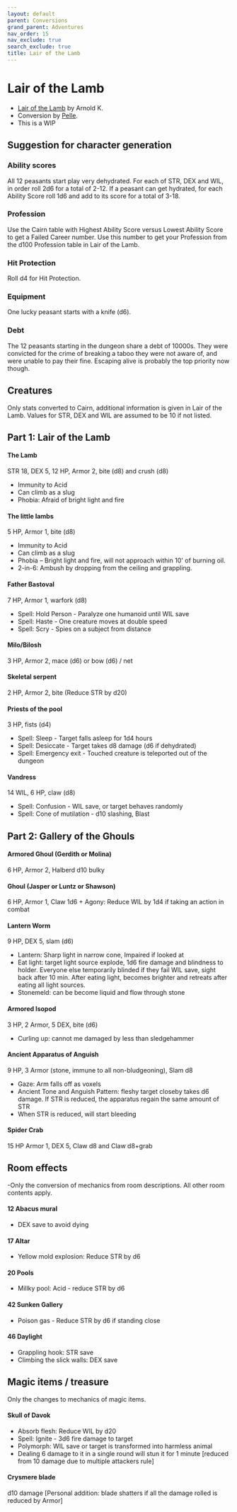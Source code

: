 ```yaml
---
layout: default
parent: Conversions
grand_parent: Adventures
nav_order: 15
nav_exclude: true
search_exclude: true
title: Lair of the Lamb
---
```


# Lair of the Lamb
- [Lair of the Lamb](http://goblinpunch.blogspot.com/2020/04/lair-of-lamb-final.html) by Arnold K.
- Conversion by [Pelle](https://pellep.itch.io).
- This is a WIP

## Suggestion for character generation


### Ability scores
All 12 peasants start play very dehydrated. For each of STR, DEX and WIL, in order roll 2d6 for a total of 2-12. If a peasant can get hydrated, for each Ability Score roll 1d6 and add to its score for a total of 3-18.


### Profession
Use the Cairn table with Highest Ability Score versus Lowest Ability Score to get a Failed Career number. Use this number to get your Profession from the d100 Profession table in Lair of the Lamb.


### Hit Protection
Roll d4 for Hit Protection.


### Equipment
One lucky peasant starts with a knife (d6).


### Debt
The 12 peasants starting in the dungeon share a debt of 10000s. They were convicted for the crime of breaking a taboo they were not aware of, and were unable to pay their fine. Escaping alive is probably the top priority now though.


## Creatures
Only stats converted to Cairn, additional information is given in Lair of the Lamb. Values for STR, DEX and WIL are assumed to be 10 if not listed.


## Part 1: Lair of the Lamb


#### The Lamb
STR 18, DEX 5, 12 HP, Armor 2, bite (d8) and crush (d8)
- Immunity to Acid
- Can climb as a slug
- Phobia: Afraid of bright light and fire


#### The little lambs
5 HP, Armor 1, bite (d8)
- Immunity to Acid
- Can climb as a slug
- Phobia – Bright light and fire, will not approach within 10' of burning oil.
- 2-in-6: Ambush by dropping from the ceiling and grappling.


#### Father Bastoval
7 HP, Armor 1, warfork (d8)
- Spell: Hold Person - Paralyze one humanoid until WIL save
- Spell: Haste - One creature moves at double speed
- Spell: Scry - Spies on a subject from distance


#### Milo/Bilosh
3 HP, Armor 2, mace (d6) or bow (d6) / net


#### Skeletal serpent
2 HP, Armor 2, bite (Reduce STR by d20)


#### Priests of the pool
3 HP, fists (d4)
- Spell: Sleep - Target falls asleep for 1d4 hours
- Spell: Desiccate -  Target takes d8 damage (d6 if dehydrated)
- Spell: Emergency exit - Touched creature is teleported out of the dungeon


#### Vandress
14 WIL, 6 HP, claw (d8)
- Spell: Confusion - WIL save, or target behaves randomly
- Spell: Cone of mutilation - d10 slashing, Blast

## Part 2: Gallery of the Ghouls


#### Armored Ghoul (Gerdith or Molina)
6 HP, Armor 2, Halberd d10 bulky


#### Ghoul (Jasper or Luntz or Shawson)
6 HP, Armor 1, Claw 1d6 + Agony: Reduce WIL by 1d4 if taking an action in combat


#### Lantern Worm
9 HP, DEX 5, slam (d6)
- Lantern: Sharp light in narrow cone, Impaired if looked at
- Eat light: target light source explode, 1d6 fire damage and blindness to holder. Everyone else temporarily blinded if they fail WIL save, sight back after 10 min. After eating light, becomes brighter and retreats after eating all light sources.
- Stonemeld: can be become liquid and flow through stone


#### Armored Isopod
3 HP, 2 Armor, 5 DEX, bite (d6)
- Curling up: cannot me damaged by less than sledgehammer


#### Ancient Apparatus of Anguish
9 HP, 3 Armor (stone, immune to all non-bludgeoning), Slam d8
- Gaze: Arm falls off as voxels
- Ancient Tone and Anguish Pattern: fleshy target closeby takes d6 damage. If STR is reduced, the apparatus regain the same amount of STR
- When STR is reduced, will start bleeding


#### Spider Crab
15 HP Armor 1, DEX 5, Claw d8 and Claw d8+grab


## Room effects
-Only the conversion of mechanics from room descriptions. All other room contents apply.


#### 12 Abacus mural
- DEX save to avoid dying


#### 17 Altar
- Yellow mold explosion: Reduce STR by d6


#### 20 Pools
- Millky pool: Acid - reduce STR by d6


#### 42 Sunken Gallery
- Poison gas - Reduce STR by d6 if standing close


#### 46 Daylight
- Grappling hook: STR save
- Climbing the slick walls: DEX save


## Magic items / treasure
Only the changes to mechanics of magic items.


#### Skull of Davok
- Absorb flesh: Reduce WIL by d20
- Spell: Ignite - 3d6 fire damage to target
- Polymorph: WIL save or target is transformed into harmless animal
- Dealing 6 damage to it in a single round will stun it for 1 minute [reduced from 10 damage due to multiple attackers rule]


#### Crysmere blade
d10 damage [Personal addition: blade shatters if all the damage rolled is reduced by Armor]
